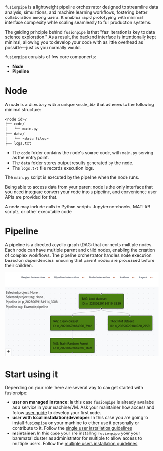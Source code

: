 `fusionpipe` is a lightweight pipeline orchestrator designed to streamline data analysis, simulations, and machine learning workflows, fostering better collaboration among users. It enables rapid prototyping with minimal interface complexity while scaling seamlessly to full production systems.

The guiding principle behind `fusionpipe` is that "fast iteration is key to data science exploration." As a result, the backend interface is intentionally kept minimal, allowing you to develop your code with as little overhead as possible—just as you normally would.

`fusionpipe` consists of few core components:

- **Node**
- **Pipeline**

# Node
A node is a directory with a unique `<node_id>` that adheres to the following minimal structure:

```
<node_id>/
├── code/
│   └── main.py
├── data/
│   └── <data files>
├── logs.txt
```

- The `code` folder contains the node's source code, with `main.py` serving as the entry point.
- The `data` folder stores output results generated by the node.
- The `logs.txt` file records execution logs.

The `main.py` script is executed by the pipeline when the node runs. 

Being able to access data from your parent node is the only interface that you need integrate convert your code into a pipeline, and convenience user APIs are provided for that.

A node may include calls to Python scripts, Jupyter notebooks, MATLAB scripts, or other executable code.

# Pipeline
A pipeline is a directed acyclic graph (DAG) that connects multiple nodes. Each node can have multiple parent and child nodes, enabling the creation of complex workflows. The pipeline orchestrator handles node execution based on dependencies, ensuring that parent nodes are processed before their children.

![Pipeline Example](../../images/pipeline_example.jpg)

# Start using it
Depending on your role there are several way to can get started with fusionpipe:

- **user on managed instance**: In this case `fusionpipe` is already availabe as a service in your machine/VM. Ask your maintainer how access and follow [user guide](user_guide/develop_node.md) to develop your first node.
- **user with local installation/developer**: In this case you are going to install `fusionpipe` on your machine to either use it personally or contribute to it.
Follow the [single user installation guidelines](installation_single.md)
- **maintainer**: In this case your are installing `fusionpipe` your your barematal cluster as administrator for multiple to allow access to multiple users. Follow the [multiple users installation guidelines](dev_maintainer_guide.md)